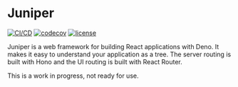 # Juniper

[![CI/CD](https://github.com/udibo/juniper/actions/workflows/ci-cd.yml/badge.svg)](https://github.com/udibo/juniper/actions/workflows/ci-cd.yml)
[![codecov](https://codecov.io/gh/udibo/juniper/graph/badge.svg?token=ZXCYCMUQ34)](https://codecov.io/gh/udibo/juniper)
[![license](https://img.shields.io/github/license/udibo/juniper)](https://github.com/udibo/juniper/blob/main/LICENSE)

Juniper is a web framework for building React applications with Deno. It makes
it easy to understand your application as a tree. The server routing is built
with Hono and the UI routing is built with React Router.

This is a work in progress, not ready for use.
